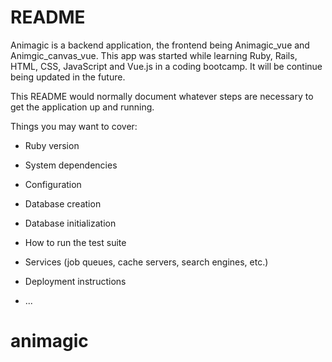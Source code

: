 # README

Animagic is a backend application, the frontend being Animagic_vue and Animgic_canvas_vue. This app was started while learning Ruby, Rails, HTML, CSS, JavaScript and Vue.js in a coding bootcamp. It will be continue being updated in the future.


This README would normally document whatever steps are necessary to get the
application up and running.

Things you may want to cover:

* Ruby version

* System dependencies

* Configuration

* Database creation

* Database initialization

* How to run the test suite

* Services (job queues, cache servers, search engines, etc.)

* Deployment instructions

* ...
# animagic
